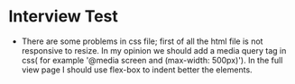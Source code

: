 # Interview Test

* There are some problems in css file; 
 first of all the html file is not responsive to resize. In my opinion we should  add a media query tag in css( for example '@media screen and (max-width: 500px)'). In the full view page I should use flex-box to indent better the elements.